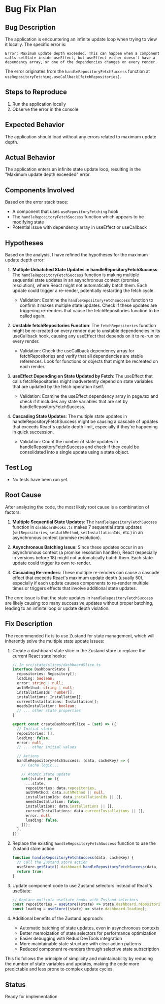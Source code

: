 # Bug Fix Plan

## Bug Description

The application is encountering an infinite update loop when trying to view it locally. The specific error is:

```
Error: Maximum update depth exceeded. This can happen when a component calls setState inside useEffect, but useEffect either doesn't have a dependency array, or one of the dependencies changes on every render.
```

The error originates from the `handleRepositoryFetchSuccess` function at `useRepositoryFetching.useCallback[fetchRepositories]`.

## Steps to Reproduce

1. Run the application locally
2. Observe the error in the console

## Expected Behavior

The application should load without any errors related to maximum update depth.

## Actual Behavior

The application enters an infinite state update loop, resulting in the "Maximum update depth exceeded" error.

## Components Involved

Based on the error stack trace:

- A component that uses `useRepositoryFetching` hook
- The `handleRepositoryFetchSuccess` function which appears to be modifying state
- Potential issue with dependency array in useEffect or useCallback

## Hypotheses

Based on the analysis, I have refined the hypotheses for the maximum update depth error:

1. **Multiple Unbatched State Updates in handleRepositoryFetchSuccess**: The `handleRepositoryFetchSuccess` function is making multiple sequential state updates in an asynchronous context (promise resolution), where React might not automatically batch them. Each update could trigger a re-render, potentially restarting the fetch cycle.

   - Validation: Examine the `handleRepositoryFetchSuccess` function to confirm it makes multiple state updates. Check if these updates are triggering re-renders that cause the fetchRepositories function to be called again.

2. **Unstable fetchRepositories Function**: The `fetchRepositories` function might be re-created on every render due to unstable dependencies in its useCallback hook, causing any useEffect that depends on it to re-run on every render.

   - Validation: Check the useCallback dependency array for fetchRepositories and verify that all dependencies are stable references. Look for functions or objects that might be recreated on each render.

3. **useEffect Depending on State Updated by Fetch**: The useEffect that calls fetchRepositories might inadvertently depend on state variables that are updated by the fetch operation itself.

   - Validation: Examine the useEffect dependency array in page.tsx and check if it includes any state variables that are set by handleRepositoryFetchSuccess.

4. **Cascading State Updates**: The multiple state updates in handleRepositoryFetchSuccess might be causing a cascade of updates that exceeds React's update depth limit, especially if they're happening in quick succession.
   - Validation: Count the number of state updates in handleRepositoryFetchSuccess and check if they could be consolidated into a single update using a state object.

## Test Log

- No tests have been run yet.

## Root Cause

After analyzing the code, the most likely root cause is a combination of factors:

1. **Multiple Sequential State Updates**: The `handleRepositoryFetchSuccess` function in `dashboardHooks.ts` makes 7 sequential state updates (`setRepositories`, `setAuthMethod`, `setInstallationIds`, etc.) in an asynchronous context (promise resolution).

2. **Asynchronous Batching Issue**: Since these updates occur in an asynchronous context (a promise resolution handler), React (especially in versions before 18) might not automatically batch them. Each state update could trigger its own re-render.

3. **Cascading Re-renders**: These multiple re-renders can cause a cascade effect that exceeds React's maximum update depth (usually 50), especially if each update causes components to re-render multiple times or triggers effects that involve additional state updates.

The core issue is that the state updates in `handleRepositoryFetchSuccess` are likely causing too many successive updates without proper batching, leading to an infinite loop or update depth violation.

## Fix Description

The recommended fix is to use Zustand for state management, which will inherently solve the multiple state update issues:

1. Create a dashboard state slice in the Zustand store to replace the current React state hooks:

   ```typescript
   // In src/state/slices/dashboardSlice.ts
   interface DashboardState {
     repositories: Repository[];
     loading: boolean;
     error: string | null;
     authMethod: string | null;
     installationIds: number[];
     installations: Installation[];
     currentInstallations: Installation[];
     needsInstallation: boolean;
     // ... other state properties
   }

   export const createDashboardSlice = (set) => ({
     // Initial state
     repositories: [],
     loading: false,
     error: null,
     // ... other initial values

     // Actions
     handleRepositoryFetchSuccess: (data, cacheKey) => {
       // Cache logic...

       // Atomic state update
       set((state) => ({
         ...state,
         repositories: data.repositories,
         authMethod: data.authMethod || null,
         installationIds: data.installationIds || [],
         needsInstallation: false,
         installations: data.installations || [],
         currentInstallations: data.currentInstallations || [],
         error: null,
         loading: false,
       }));
     },
   });
   ```

2. Replace the existing `handleRepositoryFetchSuccess` function to use the Zustand store action:

   ```typescript
   function handleRepositoryFetchSuccess(data, cacheKey) {
     // Call the Zustand store action
     useStore.getState().dashboard.handleRepositoryFetchSuccess(data, cacheKey);
     return true;
   }
   ```

3. Update component code to use Zustand selectors instead of React's useState:

   ```typescript
   // Replace multiple useState hooks with Zustand selectors
   const repositories = useStore((state) => state.dashboard.repositories);
   const loading = useStore((state) => state.dashboard.loading);
   ```

4. Additional benefits of the Zustand approach:
   - Automatic batching of state updates, even in asynchronous contexts
   - Better memoization of state selectors for performance optimization
   - Easier debugging with Redux DevTools integration
   - More maintainable state structure with clear action patterns
   - Reduced component re-renders through selective state subscription

This fix follows the principle of simplicity and maintainability by reducing the number of state variables and updates, making the code more predictable and less prone to complex update cycles.

## Status

Ready for implementation
